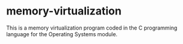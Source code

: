# memory-virtualization

This is a memory virtualization program coded in the C programming language for the Operating Systems module.